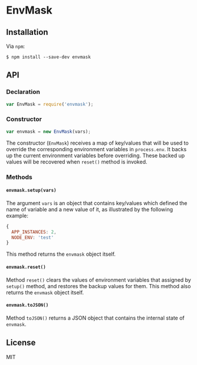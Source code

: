 # EnvMask

## Installation

Via `npm`:

```shell
$ npm install --save-dev envmask
```

## API

### Declaration

```javascript
var EnvMask = require('envmask');
```

### Constructor

```javascript
var envmask = new EnvMask(vars);
```

The constructor (`EnvMask`) receives a map of key/values that will be used to override the corresponding environment variables in `process.env`. It backs up the current environment variables before overriding. These backed up values will be recovered when `reset()` method is invoked.

### Methods

#### `envmask.setup(vars)`

The argument `vars` is an object that contains key/values which defined the name of variable and a new value of it, as illustrated by the following example:
```javascript
{
  APP_INSTANCES: 2,
  NODE_ENV: 'test'
}
```

This method returns the `envmask` object itself.

#### `envmask.reset()`

Method `reset()` clears the values of environment variables that assigned by `setup()` method, and restores the backup values for them. This method also returns the `envmask` object itself.

#### `envmask.toJSON()`

Method `toJSON()` returns a JSON object that contains the internal state of `envmask`.

## License

MIT
